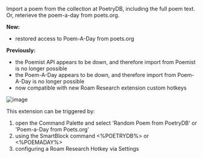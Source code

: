 Import a poem from the collection at PoetryDB, including the full poem text. Or, reterieve the poem-a-day from poets.org.

**New:**
- restored access to Poem-A-Day from poets.org

**Previously:**
- the Poemist API appears to be down, and therefore import from Poemist is no longer possible
- the Poem-A-Day appears to be down, and therefore import from Poem-A-Day is no longer possible
- now compatible with new Roam Research extension custom hotkeys

![image](https://user-images.githubusercontent.com/6857790/202032599-65159c90-bebd-441a-be53-3b852def919c.png)

This extension can be triggered by:
1. open the Command Palette and select 'Random Poem from PoetryDB' or 'Poem-a-Day from Poets.org' 
2. using the SmartBlock command <%POETRYDB%> or <%POEMADAY%>
3. configuring a Roam Research Hotkey via Settings